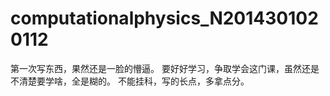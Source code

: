 # computationalphysics_N2014301020112
第一次写东西，果然还是一脸的懵逼。
要好好学习，争取学会这门课，虽然还是不清楚要学啥，全是糊的。
不能挂科，写的长点，多拿点分。
